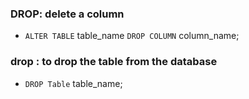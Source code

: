 ### **DROP**: delete a column
* `ALTER TABLE` table_name `DROP COLUMN` column_name;

<a name="create"></a>

### **drop** : to drop the table from the database
* `DROP Table` table_name;